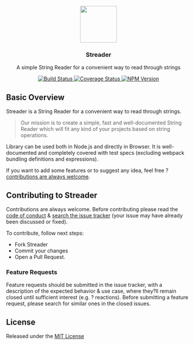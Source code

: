 <p align="center">
  <img src="https://raw.githubusercontent.com/eugeneford/collit/master/.github/streader-logo.png" width="100" height="100">
</p>

<h3 align="center">
  Streader
</h3>

<p align="center">
  A simple String Reader for a convenient way to read through strings
</p>

<p align="center">
  <a href="https://travis-ci.org/eugeneford/streader">
    <img src="https://travis-ci.org/eugeneford/streader.svg?branch=master" alt="Build Status">
  </a>
  <a href='https://coveralls.io/github/eugeneford/streader?branch=master'>
    <img src='https://coveralls.io/repos/github/eugeneford/streader/badge.svg?branch=master' alt='Coverage Status' />
  </a>
  <a href='https://www.npmjs.com/package/streader'>
    <img src='https://img.shields.io/npm/v/streader.svg' alt='NPM Version' />
  </a>
</p>

## Basic Overview
Streader is a String Reader for a convenient way to read through strings.

> Our mission is to create a simple, fast and well-documented String Reader which will fit any kind of your projects based on string operations.

Library can be used both in Node.js and directly in Browser.
It is well-documented and completely covered with test specs (excluding webpack bundling definitions and expressions).

If you want to add some features or to suggest any idea, feel free ? [contributions are always welcome](#contributing-to-streader).

## Contributing to Streader
Contributions are always welcome.
Before contributing please read the [code of conduct](https://js.foundation/community/code-of-conduct) &
[search the issue tracker](https://github.com/eugeneford/streader/issues) (your issue may have already been discussed or fixed).

To contribute, follow next steps:
* Fork Streader
* Commit your changes
* Open a Pull Request.

### Feature Requests
Feature requests should be submitted in the issue tracker, with a description
of the expected behavior & use case, where they?ll remain closed until sufficient interest (e.g. ? reactions).
Before submitting a feature request, please search for similar ones in the closed issues.

## License
Released under the [MIT License](https://github.com/eugeneford/collit/blob/master/LICENSE)
